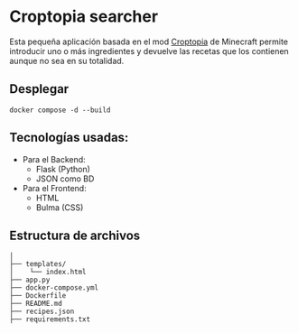 # Croptopia searcher

Esta pequeña aplicación basada en el mod [Croptopia](https://github.com/ExcessiveAmountsOfZombies/Croptopia) de Minecraft permite introducir uno o más ingredientes y devuelve las recetas que los contienen aunque no sea en su totalidad.

## Desplegar
```
docker compose -d --build
```

## Tecnologías usadas:
- Para el Backend:
    - Flask (Python)
    - JSON como BD
- Para el Frontend:
    - HTML
    - Bulma (CSS)

## Estructura de archivos
```
│
├── templates/
│    └── index.html
├── app.py
├── docker-compose.yml
├── Dockerfile
├── README.md
├── recipes.json
├── requirements.txt

```